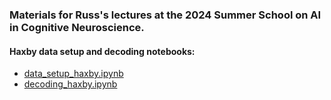 
### Materials for Russ's lectures at the 2024 Summer School on AI in Cognitive Neuroscience.
#### Haxby data setup and decoding notebooks:
  
* [data_setup_haxby.ipynb](https://notebooksharing.space/view/c86857ad3e5c845c7fa4ef2a7c3c78db61259af7caf86a78942c5662bdc1caf2) 
* [decoding_haxby.ipynb](https://notebooksharing.space/view/1c86b5517b9af8839315168287948a5cbb2adc77429c6b72b6692261ab931545) 
